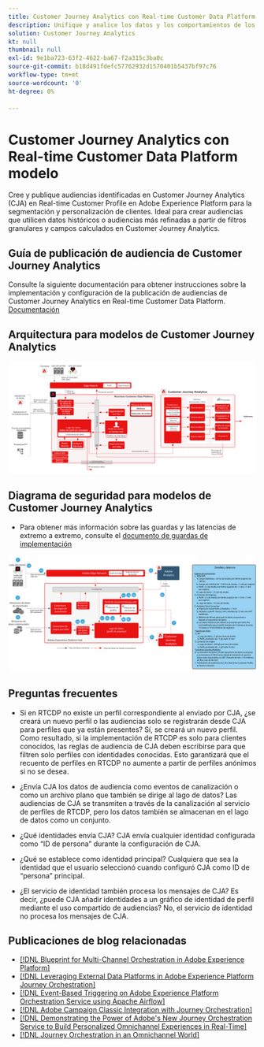 ```yaml
---
title: Customer Journey Analytics con Real-time Customer Data Platform modelo
description: Unifique y analice los datos y los comportamientos de los clientes desde todo el recorrido del cliente en Customer Journey Analytics y publique la audiencia de CJA a RTCDP
solution: Customer Journey Analytics
kt: null
thumbnail: null
exl-id: 9e1ba723-63f2-4622-ba67-f2a315c3ba0c
source-git-commit: b18d491fdefc57762932d1570401b5437bf97c76
workflow-type: tm+mt
source-wordcount: '0'
ht-degree: 0%

---
```


# Customer Journey Analytics con Real-time Customer Data Platform modelo

Cree y publique audiencias identificadas en Customer Journey Analytics (CJA) en Real-time Customer Profile en Adobe Experience Platform para la segmentación y personalización de clientes. Ideal para crear audiencias que utilicen datos históricos o audiencias más refinadas a partir de filtros granulares y campos calculados en Customer Journey Analytics.

## Guía de publicación de audiencia de Customer Journey Analytics

Consulte la siguiente documentación para obtener instrucciones sobre la implementación y configuración de la publicación de audiencias de Customer Journey Analytics en Real-time Customer Data Platform. [Documentación](https://experienceleague.adobe.com/docs/analytics-platform/using/cja-components/audiences/publish.html?lang=es)

## Arquitectura para modelos de Customer Journey Analytics

![Diagrama de arquitectura](assets/CJA_RTCDP.svg)

## Diagrama de seguridad para modelos de Customer Journey Analytics

* Para obtener más información sobre las guardas y las latencias de extremo a extremo, consulte el [documento de guardas de implementación](../experience-platform/deployment/guardrails.md)

![Diagrama de guardas](../experience-platform/assets/CJA_guardrails.svg)

## Preguntas frecuentes

* Si en RTCDP no existe un perfil correspondiente al enviado por CJA, ¿se creará un nuevo perfil o las audiencias solo se registrarán desde CJA para perfiles que ya están presentes? Sí, se creará un nuevo perfil. Como resultado, si la implementación de RTCDP es solo para clientes conocidos, las reglas de audiencia de CJA deben escribirse para que filtren solo perfiles con identidades conocidas. Esto garantizará que el recuento de perfiles en RTCDP no aumente a partir de perfiles anónimos si no se desea.

* ¿Envía CJA los datos de audiencia como eventos de canalización o como un archivo plano que también se dirige al lago de datos? Las audiencias de CJA se transmiten a través de la canalización al servicio de perfiles de RTCDP, pero los datos también se almacenan en el lago de datos como un conjunto.

* ¿Qué identidades envía CJA? CJA envía cualquier identidad configurada como “ID de persona” durante la configuración de CJA.

* ¿Qué se establece como identidad principal? Cualquiera que sea la identidad que el usuario seleccionó cuando configuró CJA como ID de “persona” principal.

* ¿El servicio de identidad también procesa los mensajes de CJA? Es decir, ¿puede CJA añadir identidades a un gráfico de identidad de perfil mediante el uso compartido de audiencias? No, el servicio de identidad no procesa los mensajes de CJA.

## Publicaciones de blog relacionadas

* [[!DNL Blueprint for Multi-Channel Orchestration in Adobe Experience Platform]](https://medium.com/adobetech/blueprint-for-multi-channel-orchestration-in-adobe-experience-platform-c68317e94184)
* [[!DNL Leveraging External Data Platforms in Adobe Experience Platform Journey Orchestration]](https://medium.com/adobetech/leveraging-external-data-platforms-in-adobe-experience-platform-journey-orchestration-54fc6134fe17)
* [[!DNL Event-Based Triggering on Adobe Experience Platform Orchestration Service using Apache Airflow]](https://medium.com/adobetech/event-based-triggering-on-adobe-experience-platform-orchestration-service-using-apache-airflow-8607b28251f1)
* [[!DNL Adobe Campaign Classic Integration with Journey Orchestration]](https://medium.com/adobetech/adobe-campaign-classic-integration-with-journey-orchestration-ae577653281)
* [[!DNL Demonstrating the Power of Adobe's New Journey Orchestration Service to Build Personalized Omnichannel Experiences in Real-Time]](https://medium.com/adobetech/demonstrating-the-power-of-adobes-new-journey-orchestration-service-to-build-personalized-aa60d88cd34)
* [[!DNL Journey Orchestration in an Omnichannel World]](https://medium.com/adobetech/journey-orchestration-in-an-omnichannel-world-3a2d32d556d9)
